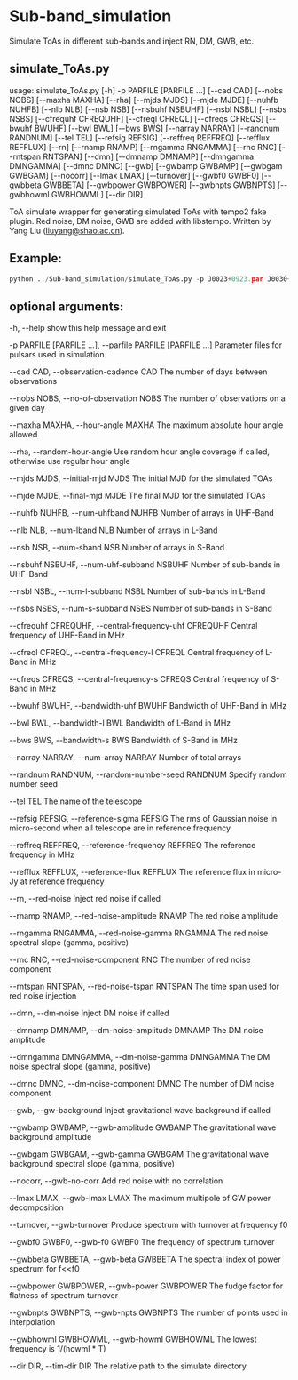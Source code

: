 # Sub-band_simulation
Simulate ToAs in different sub-bands and inject RN, DM, GWB, etc.


## simulate_ToAs.py
usage: simulate_ToAs.py [-h] -p PARFILE [PARFILE ...] [--cad CAD] [--nobs NOBS] [--maxha MAXHA]
                        [--rha] [--mjds MJDS] [--mjde MJDE] [--nuhfb NUHFB] [--nlb NLB] [--nsb NSB]
                        [--nsbuhf NSBUHF] [--nsbl NSBL] [--nsbs NSBS] [--cfrequhf CFREQUHF]
                        [--cfreql CFREQL] [--cfreqs CFREQS] [--bwuhf BWUHF] [--bwl BWL] [--bws BWS]
                        [--narray NARRAY] [--randnum RANDNUM] [--tel TEL] [--refsig REFSIG]
                        [--reffreq REFFREQ] [--refflux REFFLUX] [--rn] [--rnamp RNAMP]
                        [--rngamma RNGAMMA] [--rnc RNC] [--rntspan RNTSPAN] [--dmn]
                        [--dmnamp DMNAMP] [--dmngamma DMNGAMMA] [--dmnc DMNC] [--gwb]
                        [--gwbamp GWBAMP] [--gwbgam GWBGAM] [--nocorr] [--lmax LMAX] [--turnover]
                        [--gwbf0 GWBF0] [--gwbbeta GWBBETA] [--gwbpower GWBPOWER]
                        [--gwbnpts GWBNPTS] [--gwbhowml GWBHOWML] [--dir DIR]

ToA simulate wrapper for generating simulated ToAs with tempo2 fake plugin. Red noise, DM noise,
GWB are added with libstempo. Written by Yang Liu (liuyang@shao.ac.cn).


## Example:
  ```python
  python ../Sub-band_simulation/simulate_ToAs.py -p J0023+0923.par J0030+0451.par --cad 15 --nobs 2 --maxha 6 --mjds 54000 --mjde 59000 --nuhfb 21 --nlb 22 --nsb 21 --nsbuhf 2 --nsbl 2 --nsbs 2 --narray 64 --refsig 0.01 --reffreq 1300 --refflux 1 --rnc 100 --rnamp 1e-14 --rngamma 4 --dmnc 100 --dmnamp 1e-11 --dmngamma 2 --gwb --gwbamp 1e-14 --gwbgam 4 --tel meerkat
  ```

## optional arguments:
  -h, --help            show this help message and exit
  
  -p PARFILE [PARFILE ...], --parfile PARFILE [PARFILE ...]
                        Parameter files for pulsars used in simulation
                        
  --cad CAD, --observation-cadence CAD
                        The number of days between observations
                        
  --nobs NOBS, --no-of-observation NOBS
                        The number of observations on a given day
                        
  --maxha MAXHA, --hour-angle MAXHA
                        The maximum absolute hour angle allowed
                        
  --rha, --random-hour-angle
                        Use random hour angle coverage if called, otherwise use regular hour angle
                        
  --mjds MJDS, --initial-mjd MJDS
                        The initial MJD for the simulated TOAs
                        
  --mjde MJDE, --final-mjd MJDE
                        The final MJD for the simulated TOAs
                        
  --nuhfb NUHFB, --num-uhfband NUHFB
                        Number of arrays in UHF-Band
                        
  --nlb NLB, --num-lband NLB
                        Number of arrays in L-Band
                        
  --nsb NSB, --num-sband NSB
                        Number of arrays in S-Band
                        
  --nsbuhf NSBUHF, --num-uhf-subband NSBUHF
                        Number of sub-bands in UHF-Band
                        
  --nsbl NSBL, --num-l-subband NSBL
                        Number of sub-bands in L-Band
                        
  --nsbs NSBS, --num-s-subband NSBS
                        Number of sub-bands in S-Band
                        
  --cfrequhf CFREQUHF, --central-frequency-uhf CFREQUHF
                        Central frequency of UHF-Band in MHz
                        
  --cfreql CFREQL, --central-frequency-l CFREQL
                        Central frequency of L-Band in MHz
                        
  --cfreqs CFREQS, --central-frequency-s CFREQS
                        Central frequency of S-Band in MHz
                        
  --bwuhf BWUHF, --bandwidth-uhf BWUHF
                        Bandwidth of UHF-Band in MHz
                        
  --bwl BWL, --bandwidth-l BWL
                        Bandwidth of L-Band in MHz
                        
  --bws BWS, --bandwidth-s BWS
                        Bandwidth of S-Band in MHz
                        
  --narray NARRAY, --num-array NARRAY
                        Number of total arrays
                        
  --randnum RANDNUM, --random-number-seed RANDNUM
                        Specify random number seed
                        
  --tel TEL             The name of the telescope
  
  --refsig REFSIG, --reference-sigma REFSIG
                        The rms of Gaussian noise in micro-second when all telescope are in
                        reference frequency
                        
  --reffreq REFFREQ, --reference-frequency REFFREQ
                        The reference frequency in MHz
                        
  --refflux REFFLUX, --reference-flux REFFLUX
                        The reference flux in micro-Jy at reference frequency
                        
  --rn, --red-noise     Inject red noise if called
  
  --rnamp RNAMP, --red-noise-amplitude RNAMP
                        The red noise amplitude
                        
  --rngamma RNGAMMA, --red-noise-gamma RNGAMMA
                        The red noise spectral slope (gamma, positive)
                        
  --rnc RNC, --red-noise-component RNC
                        The number of red noise component
                        
  --rntspan RNTSPAN, --red-noise-tspan RNTSPAN
                        The time span used for red noise injection
                        
  --dmn, --dm-noise     Inject DM noise if called
  
  --dmnamp DMNAMP, --dm-noise-amplitude DMNAMP
                        The DM noise amplitude
                        
  --dmngamma DMNGAMMA, --dm-noise-gamma DMNGAMMA
                        The DM noise spectral slope (gamma, positive)
                        
  --dmnc DMNC, --dm-noise-component DMNC
                        The number of DM noise component
                        
  --gwb, --gw-background
                        Inject gravitational wave background if called
                        
  --gwbamp GWBAMP, --gwb-amplitude GWBAMP
                        The gravitational wave background amplitude
                        
  --gwbgam GWBGAM, --gwb-gamma GWBGAM
                        The gravitational wave background spectral slope (gamma, positive)
                        
  --nocorr, --gwb-no-corr
                        Add red noise with no correlation
                        
  --lmax LMAX, --gwb-lmax LMAX
                        The maximum multipole of GW power decomposition
                        
  --turnover, --gwb-turnover
                        Produce spectrum with turnover at frequency f0
                        
  --gwbf0 GWBF0, --gwb-f0 GWBF0
                        The frequency of spectrum turnover
                        
  --gwbbeta GWBBETA, --gwb-beta GWBBETA
                        The spectral index of power spectrum for f<<f0
                        
  --gwbpower GWBPOWER, --gwb-power GWBPOWER
                        The fudge factor for flatness of spectrum turnover
                        
  --gwbnpts GWBNPTS, --gwb-npts GWBNPTS
                        The number of points used in interpolation
                        
  --gwbhowml GWBHOWML, --gwb-howml GWBHOWML
                        The lowest frequency is 1/(howml * T)
                        
  --dir DIR, --tim-dir DIR
                        The relative path to the simulate directory
